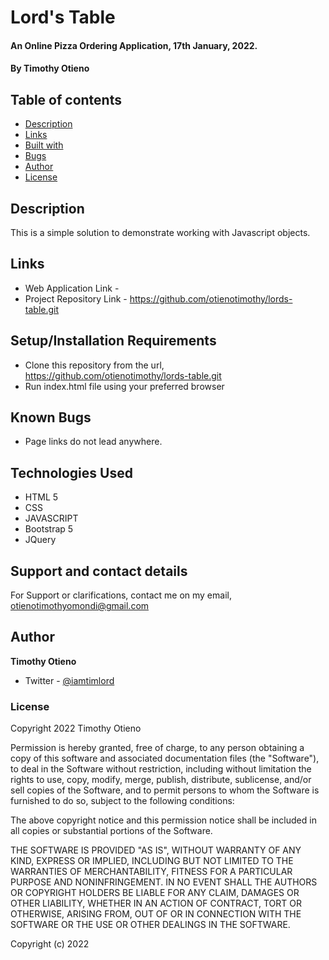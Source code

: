 # Lord's Table

#### An Online Pizza Ordering Application, 17th January, 2022.

#### By **Timothy Otieno**

## Table of contents
- [Description](#description)
- [Links](#links)
- [Built with](#technologies-used)
- [Bugs](#known-bugs)
- [Author](#author)
- [License](#license)

## Description
This is a simple solution to demonstrate working with Javascript objects. 


## Links
- Web Application Link - 
- Project Repository Link - <https://github.com/otienotimothy/lords-table.git>

## Setup/Installation Requirements
* Clone this repository from the url, <https://github.com/otienotimothy/lords-table.git>
* Run index.html file using your preferred browser

## Known Bugs
- Page links do not lead anywhere.

## Technologies Used
- HTML 5
- CSS 
- JAVASCRIPT
- Bootstrap 5
- JQuery

## Support and contact details
For Support or clarifications, contact me on my email, <otienotimothyomondi@gmail.com>

## Author
**Timothy Otieno**
- Twitter - [@iamtimlord](https://twitter.com/iamtimlord)

### License
Copyright 2022 Timothy Otieno

Permission is hereby granted, free of charge, to any person obtaining a copy of this software and associated documentation files (the "Software"), to deal in the Software without restriction, including without limitation the rights to use, copy, modify, merge, publish, distribute, sublicense, and/or sell copies of the Software, and to permit persons to whom the Software is furnished to do so, subject to the following conditions:

The above copyright notice and this permission notice shall be included in all copies or substantial portions of the Software.

THE SOFTWARE IS PROVIDED "AS IS", WITHOUT WARRANTY OF ANY KIND, EXPRESS OR IMPLIED, INCLUDING BUT NOT LIMITED TO THE WARRANTIES OF MERCHANTABILITY, FITNESS FOR A PARTICULAR PURPOSE AND NONINFRINGEMENT. IN NO EVENT SHALL THE AUTHORS OR COPYRIGHT HOLDERS BE LIABLE FOR ANY CLAIM, DAMAGES OR OTHER LIABILITY, WHETHER IN AN ACTION OF CONTRACT, TORT OR OTHERWISE, ARISING FROM, OUT OF OR IN CONNECTION WITH THE SOFTWARE OR THE USE OR OTHER DEALINGS IN THE SOFTWARE.

Copyright (c) 2022 